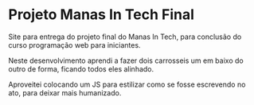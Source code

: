# Projeto Manas In Tech Final

Site para entrega do projeto final do Manas In Tech, para conclusão do curso programação web para iniciantes.

Neste desenvolvimento aprendi a fazer dois carrosseis um em baixo do outro de forma, ficando todos eles alinhado. 

Aproveitei colocando um JS para estilizar como se fosse escrevendo no ato, para deixar mais humanizado.
